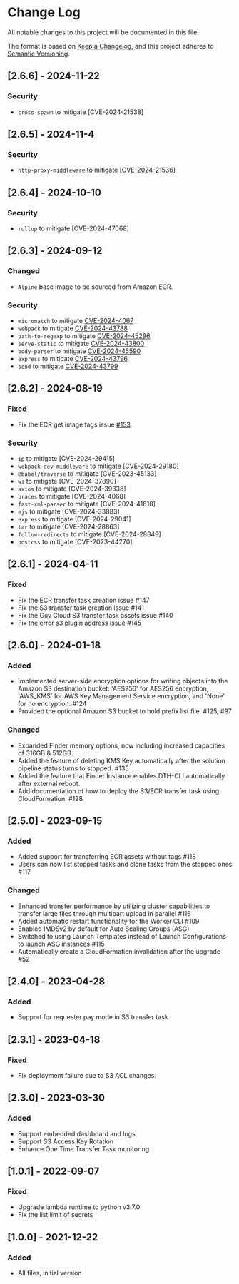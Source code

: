 # Change Log

All notable changes to this project will be documented in this file.

The format is based on [Keep a Changelog](https://keepachangelog.com/en/1.0.0/),
and this project adheres to [Semantic Versioning](https://semver.org/spec/v2.0.0.html).

## [2.6.6] - 2024-11-22

### Security
- `cross-spawn` to mitigate [CVE-2024-21538]

## [2.6.5] - 2024-11-4

### Security
- `http-proxy-middleware` to mitigate [CVE-2024-21536]


## [2.6.4] - 2024-10-10

### Security
- `rollup` to mitigate [CVE-2024-47068]
  		  

## [2.6.3] - 2024-09-12

### Changed
- `Alpine` base image to be sourced from Amazon ECR.

### Security
- `micromatch` to mitigate [CVE-2024-4067](https://github.com/advisories/GHSA-952p-6rrq-rcjv) 
- `webpack` to mitigate [CVE-2024-43788](https://github.com/advisories/GHSA-4vvj-4cpr-p986)
- `path-to-regexp` to mitigate [CVE-2024-45296](https://github.com/advisories/GHSA-9wv6-86v2-598j)
- `serve-static` to mitigate [CVE-2024-43800](https://github.com/advisories/GHSA-cm22-4g7w-348p)
- `body-parser` to mitigate [CVE-2024-45590](https://github.com/advisories/GHSA-qwcr-r2fm-qrc7)
- `express` to mitigate [CVE-2024-43796](https://github.com/advisories/GHSA-qw6h-vgh9-j6wx)
- `send` to mitigate [CVE-2024-43799](https://github.com/advisories/GHSA-m6fv-jmcg-4jfg)

## [2.6.2] - 2024-08-19

### Fixed
- Fix the ECR get image tags issue [#153](https://github.com/aws-solutions/data-transfer-hub/issues/153).

### Security
- `ip` to mitigate [CVE-2024-29415]
- `webpack-dev-middleware` to mitigate [CVE-2024-29180]
- `@babel/traverse` to mitigate [CVE-2023-45133]
- `ws` to mitigate [CVE-2024-37890]
- `axios` to mitigate [CVE-2024-39338]
- `braces` to mitigate [CVE-2024-4068]
- `fast-xml-parser` to mitigate [CVE-2024-41818]
- `ejs` to mitigate [CVE-2024-33883]
- `express` to mitigate [CVE-2024-29041]
- `tar` to mitigate [CVE-2024-28863]
- `follow-redirects` to mitigate [CVE-2024-28849]
- `postcss` to mitigate [CVE-2023-44270]

## [2.6.1] - 2024-04-11

### Fixed

- Fix the ECR transfer task creation issue #147
- Fix the S3 transfer task creation issue #141
- Fix the Gov Cloud S3 transfer task assets issue #140
- Fix the error s3 plugin address issue #145

## [2.6.0] - 2024-01-18 

### Added

- Implemented server-side encryption options for writing objects into the Amazon S3 destination bucket: 'AES256' for AES256 encryption, 'AWS_KMS' for AWS Key Management Service encryption, and 'None' for no encryption. #124
- Provided the optional Amazon S3 bucket to hold prefix list file. #125, #97

### Changed

- Expanded Finder memory options, now including increased capacities of 316GB & 512GB.
- Added the feature of deleting KMS Key automatically after the solution pipeline status turns to stopped. #135
- Added the feature that Finder Instance enables DTH-CLI automatically after external reboot.
- Add documentation of how to deploy the S3/ECR transfer task using CloudFormation. #128

## [2.5.0] - 2023-09-15

### Added

- Added support for transferring ECR assets without tags #118
- Users can now list stopped tasks and clone tasks from the stopped ones #117

### Changed

- Enhanced transfer performance by utilizing cluster capabilities to transfer large files through multipart upload in parallel #116
- Added automatic restart functionality for the Worker CLI #109
- Enabled IMDSv2 by default for Auto Scaling Groups (ASG)
- Switched to using Launch Templates instead of Launch Configurations to launch ASG instances #115
- Automatically create a CloudFormation invalidation after the upgrade #52

## [2.4.0] - 2023-04-28

### Added

- Support for requester pay mode in S3 transfer task.

## [2.3.1] - 2023-04-18

### Fixed

- Fix deployment failure due to S3 ACL changes.

## [2.3.0] - 2023-03-30

### Added

- Support embedded dashboard and logs
- Support S3 Access Key Rotation
- Enhance One Time Transfer Task monitoring

## [1.0.1] - 2022-09-07

### Fixed

- Upgrade lambda runtime to python v3.7.0
- Fix the list limit of secrets

## [1.0.0] - 2021-12-22

### Added

- All files, initial version
